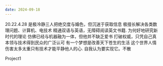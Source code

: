 ```yaml
---
date: 2024-09-18
---
```


20.22.4.28
是极冷静三人把绝交度与婚色，但沉迷于获取信息
极擅长解决各类数理问题、计算机、电技术
精通双语与英语，无障碍阅读英文书籍.
为何好地研究新时代的理论
仿佛已经与机器融为一体，但他并不缺乏爱书
打破权威，只凭自己真本领与技术得到民众的广泛认可
有一个梦想是改善天下苍生的生活
这个世界人情伤害太多太重只有技术才能平静他人的心.
自我认为要实现它。不散

Project1

